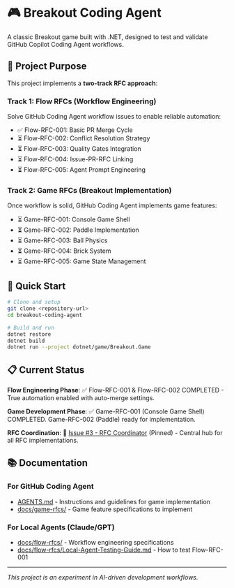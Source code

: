 # 🎮 Breakout Coding Agent

A classic Breakout game built with .NET, designed to test and validate GitHub Copilot Coding Agent workflows.

## 🤖 Project Purpose

This project implements a **two-track RFC approach**:

### **Track 1: Flow RFCs (Workflow Engineering)**
Solve GitHub Coding Agent workflow issues to enable reliable automation:
- ✅ Flow-RFC-001: Basic PR Merge Cycle
- ⏳ Flow-RFC-002: Conflict Resolution Strategy  
- ⏳ Flow-RFC-003: Quality Gates Integration
- ⏳ Flow-RFC-004: Issue-PR-RFC Linking
- ⏳ Flow-RFC-005: Agent Prompt Engineering

### **Track 2: Game RFCs (Breakout Implementation)**
Once workflow is solid, GitHub Coding Agent implements game features:
- ⏳ Game-RFC-001: Console Game Shell
- ⏳ Game-RFC-002: Paddle Implementation
- ⏳ Game-RFC-003: Ball Physics
- ⏳ Game-RFC-004: Brick System
- ⏳ Game-RFC-005: Game State Management

## 🚀 Quick Start

```bash
# Clone and setup
git clone <repository-url>
cd breakout-coding-agent

# Build and run
dotnet restore
dotnet build
dotnet run --project dotnet/game/Breakout.Game
```

## 📋 Current Status

**Flow Engineering Phase**: ✅ Flow-RFC-001 & Flow-RFC-002 COMPLETED - True automation enabled with auto-merge settings.

**Game Development Phase**: ✅ Game-RFC-001 (Console Game Shell) COMPLETED. Game-RFC-002 (Paddle) ready for implementation.

**RFC Coordination**: 📌 [Issue #3 - RFC Coordinator](https://github.com/GiantCroissant-Lunar/breakout-coding-agent/issues/3) (Pinned) - Central hub for all RFC implementations.

## 📚 Documentation

### **For GitHub Coding Agent**
- [AGENTS.md](AGENTS.md) - Instructions and guidelines for game implementation
- [docs/game-rfcs/](docs/game-rfcs/) - Game feature specifications to implement

### **For Local Agents (Claude/GPT)**
- [docs/flow-rfcs/](docs/flow-rfcs/) - Workflow engineering specifications
- [docs/flow-rfcs/Local-Agent-Testing-Guide.md](docs/flow-rfcs/Local-Agent-Testing-Guide.md) - How to test Flow-RFC-001

---

*This project is an experiment in AI-driven development workflows.*